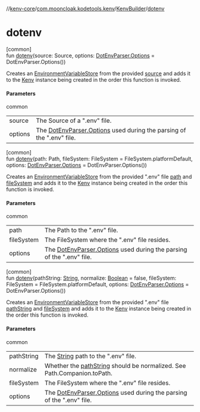 //[kenv-core](../../../index.md)/[com.mooncloak.kodetools.kenv](../index.md)/[KenvBuilder](index.md)/[dotenv](dotenv.md)

# dotenv

[common]\
fun [dotenv](dotenv.md)(source: Source, options: [DotEnvParser.Options](../../com.mooncloak.kodetools.kenv.parse/-dot-env-parser/-options/index.md) = DotEnvParser.Options())

Creates an [EnvironmentVariableStore](../../com.mooncloak.kodetools.kenv.store/-environment-variable-store/index.md) from the provided [source](dotenv.md) and adds it to the [Kenv](../-kenv/index.md) instance being created in the order this function is invoked.

#### Parameters

common

| | |
|---|---|
| source | The Source of a &quot;.env&quot; file. |
| options | The [DotEnvParser.Options](../../com.mooncloak.kodetools.kenv.parse/-dot-env-parser/-options/index.md) used during the parsing of the &quot;.env&quot; file. |

[common]\
fun [dotenv](dotenv.md)(path: Path, fileSystem: FileSystem = FileSystem.platformDefault, options: [DotEnvParser.Options](../../com.mooncloak.kodetools.kenv.parse/-dot-env-parser/-options/index.md) = DotEnvParser.Options())

Creates an [EnvironmentVariableStore](../../com.mooncloak.kodetools.kenv.store/-environment-variable-store/index.md) from the provided &quot;.env&quot; file [path](dotenv.md) and [fileSystem](dotenv.md) and adds it to the [Kenv](../-kenv/index.md) instance being created in the order this function is invoked.

#### Parameters

common

| | |
|---|---|
| path | The Path to the &quot;.env&quot; file. |
| fileSystem | The FileSystem where the &quot;.env&quot; file resides. |
| options | The [DotEnvParser.Options](../../com.mooncloak.kodetools.kenv.parse/-dot-env-parser/-options/index.md) used during the parsing of the &quot;.env&quot; file. |

[common]\
fun [dotenv](dotenv.md)(pathString: [String](https://kotlinlang.org/api/latest/jvm/stdlib/kotlin/-string/index.html), normalize: [Boolean](https://kotlinlang.org/api/latest/jvm/stdlib/kotlin/-boolean/index.html) = false, fileSystem: FileSystem = FileSystem.platformDefault, options: [DotEnvParser.Options](../../com.mooncloak.kodetools.kenv.parse/-dot-env-parser/-options/index.md) = DotEnvParser.Options())

Creates an [EnvironmentVariableStore](../../com.mooncloak.kodetools.kenv.store/-environment-variable-store/index.md) from the provided &quot;.env&quot; file [pathString](dotenv.md) and [fileSystem](dotenv.md) and adds it to the [Kenv](../-kenv/index.md) instance being created in the order this function is invoked.

#### Parameters

common

| | |
|---|---|
| pathString | The [String](https://kotlinlang.org/api/latest/jvm/stdlib/kotlin/-string/index.html) path to the &quot;.env&quot; file. |
| normalize | Whether the [pathString](dotenv.md) should be normalized. See Path.Companion.toPath. |
| fileSystem | The FileSystem where the &quot;.env&quot; file resides. |
| options | The [DotEnvParser.Options](../../com.mooncloak.kodetools.kenv.parse/-dot-env-parser/-options/index.md) used during the parsing of the &quot;.env&quot; file. |
